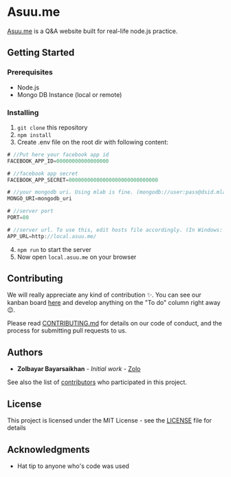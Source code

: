 # Asuu.me

[Asuu.me](https://asuu.me/) is a Q&A website built for real-life node.js practice.

## Getting Started

### Prerequisites

* Node.js
* Mongo DB Instance (local or remote)

### Installing

1. `git clone` this repository
2. `npm install`
3. Create .env file on the root dir with following content:

```javascript
# //Put here your facebook app id 
FACEBOOK_APP_ID=00000000000000000

# //facebook app secret
FACEBOOK_APP_SECRET=00000000000000000000000000000

# //your mongodb uri. Using mlab is fine. (mongodb://user:pass@dsid.mlab.com:23718/asuume etc)
MONGO_URI=mongodb_uri

# //server port
PORT=80

# //server url. To use this, edit hosts file accordingly. (In Windows: C:\Windows\System32\drivers\etc\hosts)
APP_URL=http://local.asuu.me/
``` 
4. `npm run` to start the server 
5. Now open `local.asuu.me` on your browser

## Contributing

We will really appreciate any kind of contribution :sparkles:. You can see our kanban board [here](https://github.com/zolbayars/asuu.me/projects/1) and develop anything on the "To do" column right away :wink:. 

Please read [CONTRIBUTING.md](CONTRIBUTING.md) for details on our code of conduct, and the process for submitting pull requests to us.


## Authors

* **Zolbayar Bayarsaikhan** - *Initial work* - [Zolo](https://www.zolbayar.com)

See also the list of [contributors](https://github.com/zolbayars/asuu.me/graphs/contributors) who participated in this project.

## License

This project is licensed under the MIT License - see the [LICENSE](LICENSE) file for details

## Acknowledgments

* Hat tip to anyone who's code was used
